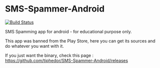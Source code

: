 SMS-Spammer-Android
===================

[![Build Status](https://travis-ci.org/tiphedor/SMS-Spammer-Android.svg?branch=master)](https://travis-ci.org/tiphedor/SMS-Spammer-Android)

SMS Spamming app for android - for educational purpose only. 


This app was banned from the Play Store, here you can get its sources and do whatever you want with it. 

If you just want the binary, check this page : https://github.com/tiphedor/SMS-Spammer-Android/releases
